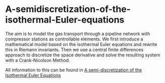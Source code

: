 # A-semidiscretization-of-the-isothermal-Euler-equations

The aim is to model the gas transport through a pipeline network with compressor stations as controllable elements. We first introduce a mathematical model based on the isothermal Euler equations and rewrite this in Riemann invariants. Then we use a central finite differences approach to discretize the space derivative and solve the resulting system with a Crank-Nicolson Method.

All information to this can be found in [A semi-discretization of the Isothermal Euler Equations](./ASemidiscretizationOfTheIsothermalEulerEquations.pdf)

